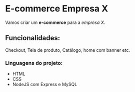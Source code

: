 # E-commerce Empresa X

Vamos criar um **e-commerce** para a _empresa X_.

## Funcionalidades:

Checkout, Tela de produto, Catálogo, home com banner etc.

### Linguagens do projeto:

* HTML
* CSS
* NodeJS com Express e MySQL